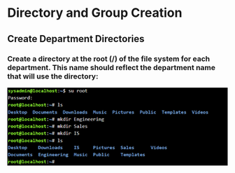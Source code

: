 # Directory and Group Creation
## Create Department Directories
### Create a directory at the root (/) of the file system for each department. This name should reflect the department name that will use the directory:
![Example Screenshot](pic1.png) 

